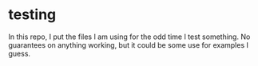 # testing
In this repo, I put the files I am using for the odd time I test something. No guarantees on anything working, but it could be some use for examples I guess.
